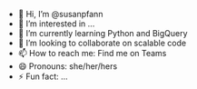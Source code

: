 - 👋 Hi, I’m @susanpfann
- 👀 I’m interested in ...
- 🌱 I’m currently learning Python and BigQuery
- 💞️ I’m looking to collaborate on scalable code
- 📫 How to reach me: Find me on Teams
- 😄 Pronouns: she/her/hers
- ⚡ Fun fact: ...

<!---
susanpfann/susanpfann is a ✨ special ✨ repository because its `README.md` (this file) appears on your GitHub profile.
You can click the Preview link to take a look at your changes.
--->
